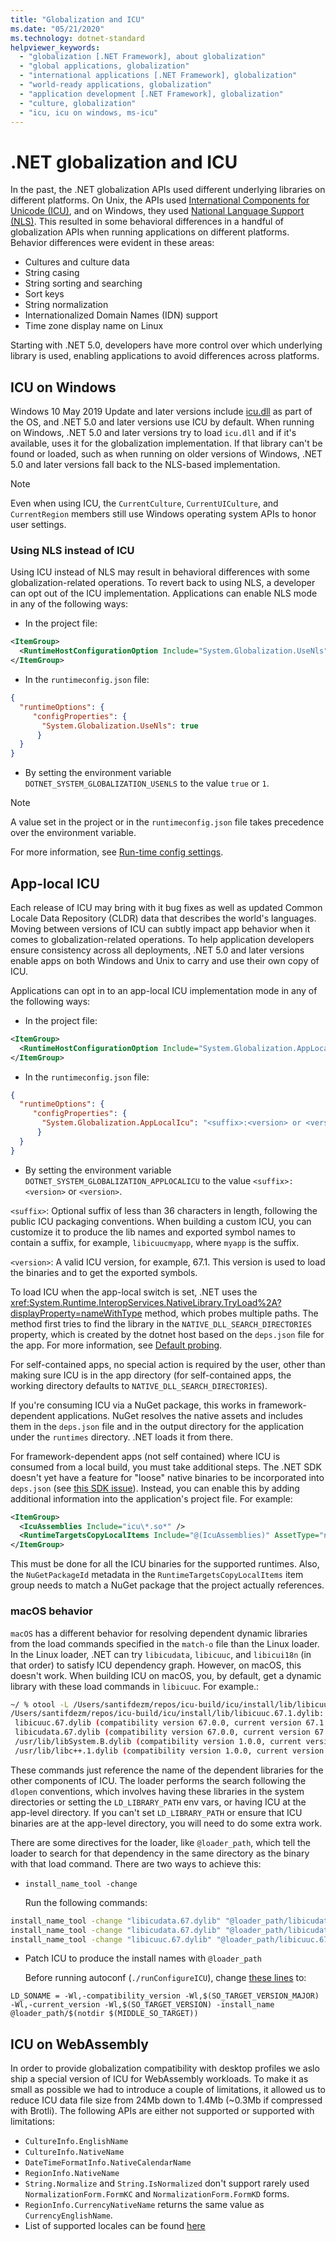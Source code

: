 ```yaml
---
title: "Globalization and ICU"
ms.date: "05/21/2020"
ms.technology: dotnet-standard
helpviewer_keywords:
  - "globalization [.NET Framework], about globalization"
  - "global applications, globalization"
  - "international applications [.NET Framework], globalization"
  - "world-ready applications, globalization"
  - "application development [.NET Framework], globalization"
  - "culture, globalization"
  - "icu, icu on windows, ms-icu"
---
```


# .NET globalization and ICU

In the past, the .NET globalization APIs used different underlying libraries on different platforms. On Unix, the APIs used [International Components for Unicode (ICU)](http://site.icu-project.org/home), and on Windows, they used [National Language Support (NLS)](/windows/win32/intl/national-language-support). This resulted in some behavioral differences in a handful of globalization APIs when running applications on different platforms. Behavior differences were evident in these areas:

- Cultures and culture data
- String casing
- String sorting and searching
- Sort keys
- String normalization
- Internationalized Domain Names (IDN) support
- Time zone display name on Linux

Starting with .NET 5.0, developers have more control over which underlying library is used, enabling applications to avoid differences across platforms.

## ICU on Windows

Windows 10 May 2019 Update and later versions include [icu.dll](/windows/win32/intl/international-components-for-unicode--icu-) as part of the OS, and .NET 5.0 and later versions use ICU by default. When running on Windows, .NET 5.0 and later versions try to load `icu.dll` and if it's available, uses it for the globalization implementation.  If that library can't be found or loaded, such as when running on older versions of Windows, .NET 5.0 and later versions fall back to the NLS-based implementation.

> [!NOTE]
> Even when using ICU, the `CurrentCulture`, `CurrentUICulture`, and `CurrentRegion` members still use Windows operating system APIs to honor user settings.

### Using NLS instead of ICU

Using ICU instead of NLS may result in behavioral differences with some globalization-related operations. To revert back to using NLS, a developer can opt out of the ICU implementation. Applications can enable NLS mode in any of the following ways:

- In the project file:

```xml
<ItemGroup>
  <RuntimeHostConfigurationOption Include="System.Globalization.UseNls" Value="true" />
</ItemGroup>
```

- In the `runtimeconfig.json` file:

```json
{
  "runtimeOptions": {
     "configProperties": {
       "System.Globalization.UseNls": true
      }
  }
}
```

- By setting the environment variable `DOTNET_SYSTEM_GLOBALIZATION_USENLS` to the value `true` or `1`.

> [!NOTE]
> A value set in the project or in the `runtimeconfig.json` file takes precedence over the environment variable.

For more information, see [Run-time config settings](../../core/run-time-config/globalization.md#nls).

## App-local ICU

Each release of ICU may bring with it bug fixes as well as updated Common Locale Data Repository (CLDR) data that describes the world's languages. Moving between versions of ICU can subtly impact app behavior when it comes to globalization-related operations.  To help application developers ensure consistency across all deployments, .NET 5.0 and later versions enable apps on both Windows and Unix to carry and use their own copy of ICU.

Applications can opt in to an app-local ICU implementation mode in any of the following ways:

- In  the project file:

```xml
<ItemGroup>
  <RuntimeHostConfigurationOption Include="System.Globalization.AppLocalIcu" Value="<suffix>:<version> or <version>" />
</ItemGroup>
```

- In the `runtimeconfig.json` file:

```json
{
  "runtimeOptions": {
     "configProperties": {
       "System.Globalization.AppLocalIcu": "<suffix>:<version> or <version>"
      }
  }
}
```

- By setting the environment variable `DOTNET_SYSTEM_GLOBALIZATION_APPLOCALICU` to the value `<suffix>:<version>` or `<version>`.

`<suffix>`: Optional suffix of less than 36 characters in length, following the public ICU packaging conventions. When building a custom ICU, you can customize it to produce the lib names and exported symbol names to contain a suffix, for example, `libicuucmyapp`, where `myapp` is the suffix.

`<version>`: A valid ICU version, for example, 67.1. This version is used to load the binaries and to get the exported symbols.

To load ICU when the app-local switch is set, .NET uses the <xref:System.Runtime.InteropServices.NativeLibrary.TryLoad%2A?displayProperty=nameWithType> method, which probes multiple paths. The method first tries to find the library in the `NATIVE_DLL_SEARCH_DIRECTORIES` property, which is created by the dotnet host based on the `deps.json` file for the app. For more information, see [Default probing](../../core/dependency-loading/default-probing.md).

For self-contained apps, no special action is required by the user, other than making sure ICU is in the app directory (for self-contained apps, the working directory defaults to `NATIVE_DLL_SEARCH_DIRECTORIES`).

If you're consuming ICU via a NuGet package, this works in framework-dependent applications. NuGet resolves the native assets and includes them in the `deps.json` file and in the output directory for the application under the `runtimes` directory. .NET loads it from there.

For framework-dependent apps (not self contained) where ICU is consumed from a local build, you must take additional steps. The .NET SDK doesn't yet have a feature for "loose" native binaries to be incorporated into `deps.json` (see [this SDK issue](https://github.com/dotnet/sdk/issues/11373)). Instead, you can enable this by adding additional information into the application's project file. For example:

```xml
<ItemGroup>
  <IcuAssemblies Include="icu\*.so*" />
  <RuntimeTargetsCopyLocalItems Include="@(IcuAssemblies)" AssetType="native" CopyLocal="true" DestinationSubDirectory="runtimes/linux-x64/native/" DestinationSubPath="%(FileName)%(Extension)" RuntimeIdentifier="linux-x64" NuGetPackageId="System.Private.Runtime.UnicodeData" />
</ItemGroup>
```

This must be done for all the ICU binaries for the supported runtimes. Also, the `NuGetPackageId` metadata in the `RuntimeTargetsCopyLocalItems` item group needs to match a NuGet package that the project actually references.

### macOS behavior

`macOS` has a different behavior for resolving dependent dynamic libraries from the load commands specified in the `match-o` file than the Linux loader. In the Linux loader, .NET can try `libicudata`, `libicuuc`, and `libicui18n` (in that order) to satisfy ICU dependency graph. However, on macOS, this doesn't work. When building ICU on macOS, you, by default, get a dynamic library with these load commands in `libicuuc`. For example.:

```sh
~/ % otool -L /Users/santifdezm/repos/icu-build/icu/install/lib/libicuuc.67.1.dylib
/Users/santifdezm/repos/icu-build/icu/install/lib/libicuuc.67.1.dylib:
 libicuuc.67.dylib (compatibility version 67.0.0, current version 67.1.0)
 libicudata.67.dylib (compatibility version 67.0.0, current version 67.1.0)
 /usr/lib/libSystem.B.dylib (compatibility version 1.0.0, current version 1281.100.1)
 /usr/lib/libc++.1.dylib (compatibility version 1.0.0, current version 902.1.0)
```

These commands just reference the name of the dependent libraries for the other components of ICU. The loader performs the search following the `dlopen` conventions, which involves having these libraries in the system directories or setting the `LD_LIBRARY_PATH` env vars, or having ICU at the app-level directory. If you can't set `LD_LIBRARY_PATH` or ensure that ICU binaries are at the app-level directory, you will need to do some extra work.

There are some directives for the loader, like `@loader_path`, which tell the loader to search for that dependency in the same directory as the binary with that load command. There are two ways to achieve this:

- `install_name_tool -change`

  Run the following commands:

```bash
install_name_tool -change "libicudata.67.dylib" "@loader_path/libicudata.67.dylib" /path/to/libicuuc.67.1.dylib
install_name_tool -change "libicudata.67.dylib" "@loader_path/libicudata.67.dylib" /path/to/libicui18n.67.1.dylib
install_name_tool -change "libicuuc.67.dylib" "@loader_path/libicuuc.67.dylib" /path/to/libicui18n.67.1.dylib
```

- Patch ICU to produce the install names with `@loader_path`

  Before running autoconf (`./runConfigureICU`), change [these lines](https://github.com/unicode-org/icu/blob/ef91cc3673d69a5e00407cda94f39fcda3131451/icu4c/source/config/mh-darwin#L32-L37) to:

```
LD_SONAME = -Wl,-compatibility_version -Wl,$(SO_TARGET_VERSION_MAJOR) -Wl,-current_version -Wl,$(SO_TARGET_VERSION) -install_name @loader_path/$(notdir $(MIDDLE_SO_TARGET))
```

## ICU on WebAssembly
In order to provide globalization compatibility with desktop profiles we aslo ship a special version of ICU for WebAssembly workloads. To make it as small as possible we had to introduce a couple of limitations, it allowed us to reduce ICU data file size from 24Mb down to 1.4Mb (~0.3Mb if compressed with Brotli). The following APIs are either not supported or supported with limitations:

- `CultureInfo.EnglishName`
- `CultureInfo.NativeName`
- `DateTimeFormatInfo.NativeCalendarName`
- `RegionInfo.NativeName`
- `String.Normalize` and `String.IsNormalized` don't support rarely used `NormalizationForm.FormKC` and `NormalizationForm.FormKD` forms.
- `RegionInfo.CurrencyNativeName` returns the same value as `CurrencyEnglishName`.
- List of supported locales can be found [here](https://github.com/dotnet/icu/blob/0f49268ddfd3331ca090f1c51d2baa2f75f6c6c0/icu-filters/optimal.json#L6-L54)
